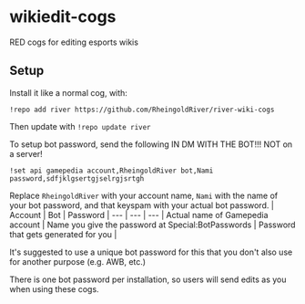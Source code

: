 # wikiedit-cogs
RED cogs for editing esports wikis

## Setup
Install it like a normal cog, with:
```
!repo add river https://github.com/RheingoldRiver/river-wiki-cogs
```

Then update with `!repo update river`

To setup bot password, send the following IN DM WITH THE BOT!!! NOT on a server!

```
!set api gamepedia account,RheingoldRiver bot,Nami password,sdfjklgsertgjselrgjsrtgh
```
Replace `RheingoldRiver` with your account name, `Nami` with the name of your bot password, and that keyspam with your actual bot password.
| Account | Bot | Password |
--- | --- | ---
| Actual name of Gamepedia account | Name you give the password at Special:BotPasswords | Password that gets generated for you |

It's suggested to use a unique bot password for this that you don't also use for another purpose (e.g. AWB, etc.)

There is one bot password per installation, so users will send edits as you when using these cogs.